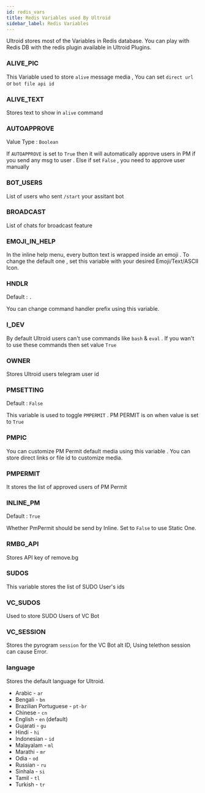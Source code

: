 ```yaml
---
id: redis_vars
title: Redis Variables used By Ultroid
sidebar_label: Redis Variables
---
```


Ultroid stores most of the Variables in Redis database. You can play with Redis DB with the redis plugin available in Ultroid Plugins.


### ALIVE_PIC

This Variable used to store `alive` message media , You can set `direct url` or `bot file api id`

### ALIVE_TEXT

Stores text to show in `alive` command

### AUTOAPPROVE

Value Type : `Boolean`

If `AUTOAPPROVE` is set to `True` then it will automatically approve users in PM if you send any msg to user . Else if set `False` , you need to approve user manually

### BOT_USERS

List of users who sent `/start` your assitant bot

### BROADCAST

List of chats for broadcast feature

### EMOJI_IN_HELP

In the inline help menu, every button text is wrapped inside an emoji . To change the default one , set this variable with your desired Emoji/Text/ASCII Icon.

### HNDLR

Default : `.`

You can change command handler prefix using this variable.

### I_DEV

By default Ultroid users can't use commands like `bash` & `eval` . If you wan't to use these commands then set value `True`

### OWNER

Stores Ultroid users telegram user id

### PMSETTING

Default : `False`

This variable is used to toggle `PMPERMIT` . PM PERMIT is on when value is set to `True`

### PMPIC

You can customize PM Permit default media using this variable . You can store direct links or file id to customize media.

### PMPERMIT

It stores the list of approved users of PM Permit

### INLINE_PM

Default : `True`

Whether PmPermit should be send by Inline. Set to `False` to use Static One.

### RMBG_API

Stores API key of remove.bg

### SUDOS 

This variable stores the list of SUDO User's ids

### VC_SUDOS

Used to store SUDO Users of VC Bot

### VC_SESSION

Stores the pyrogram `session` for the VC Bot alt ID, Using telethon session can cause Error.

### language

Stores the default language for Ultroid.

- Arabic - `ar`
- Bengali - `bn`
- Brazilian Portuguese - `pt-br`
- Chinese - `cn`
- English - `en` (default)
- Gujarati - `gu`
- Hindi - `hi`
- Indonesian - `id`
- Malayalam - `ml`
- Marathi - `mr`
- Odia - `od`
- Russian - `ru`
- Sinhala - `si`
- Tamil - `tl`
- Turkish - `tr`
